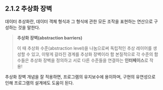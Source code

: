 ## 2.1.2 추상화 장벽

데이터 추상화란, 데이터 객체 형식과 그 형식에 관한 모든 조작을 표현하는 연산으로 구성하는 것을 말한다.

> **추상화 장벽(abstraction barriers)**
> 
> 이 때 추상화 수준(abstraction level)을 나눔으로써 독립적인 추상 레이어를 생성할 수 있고, 이렇게 갈라진 경계를 추상화 장벽이라 함
> 본질적으로 각 수준의 함수들은 추상화 장벽을 정의하고 서로 다른 수준들을 연결하는 **인터페이스**로 작용!

추상화 장벽 개념을 잘 적용하면, 프로그램의 유지보수에 용이하며, 구현의 유연성으로 인해 프로그램의 설계에도 도움이 된다.
